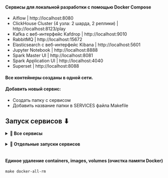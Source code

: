 #### Сервисы для локальной разработки с помощью Docker Compose
- Aiflow | http://localhost:8080
- ClickHouse Cluster (4 узла: 2 шарда, 2 реплики) | http://localhost:8123/play 
- Kafka c веб-интерфейс Kafdrop | http://localhost:9010
- RabbitMQ | http://localhost:15672
- Elasticsearch c веб-интерфейс Kibana | http://localhost:5601
- Jupyter Notebook | http://localhost:8888
- Spark Master UI | http://localhost:8081
- Spark Application UI | http://localhost:4040
- Superset | http://localhost:8088





#### Все контейнеры созданы в одной сети.

#### Добавить новый сервис:
- Создать папку с сервисом
- Добавить название папки в SERVICES файла Makefile

## Запуск сервисов ⬇

<div aligin='left' id="all_services">
<details>
<summary align="left"> <strong>🔶 Все сервисы</strong></summary>

### Запуск (со сборкой) всех сервисов
```shell
make build
```

### Запуск (без сборки) всех сервисов
```shell
make up
```

### Остановка всех сервисов
```shell
make down
```


</details>
</div>
<br>

<div aligin='left' id="one_services">
<details>
<summary align="left"> <strong>🔷 Отдельные запуски сервисов</strong></summary>

<br>

<div aligin='left' id="Airflow">
<details>
<summary align="left"> <strong>Airflow</strong></summary>

### Запуск (со сборкой) 
```shell
make build-airflow 
```

### Запуск (без сборки)
```shell
make up-airflow
```

### Остановка
```shell
make down-airflow
```

</details>
</div>


<br>

<div aligin='left' id="ClickHouse_Cluster">
<details>
<summary align="left"> <strong>ClickHouse Cluster</strong></summary>

### Запуск (со сборкой) 
```shell
make build-clickhouse-cluster 
```

### Запуск (без сборки)
```shell
make up-clickhouse-cluster
```

### Остановка
```shell
make down-clickhouse-cluster
```

</details>
</div>

<br>

<div aligin='left' id="Postgres">
<details>
<summary align="left"> <strong>Postgres</strong></summary>

### Запуск (со сборкой) 
```shell
make build-postgres 
```

### Запуск (без сборки)
```shell
make up-postgres
```

### Остановка
```shell
make down-postgres
```

</details>
</div>

<br>

<div aligin='left' id="Kafka">
<details>
<summary align="left"> <strong>Kafka</strong></summary>


### Запуск (со сборкой) 
```shell
make build-kafka 
```

### Запуск (без сборки)
```shell
make up-kafka
```

### Остановка
```shell
make down-kafka
```

</details>
</div>


<br>

<div aligin='left' id="RabbitMQ">
<details>
<summary align="left"> <strong>RabbitMQ</strong></summary>

### Запуск (со сборкой) 
```shell
make build-rabbitmq 
```

### Запуск (без сборки)
```shell
make up-rabbitmq
```

### Остановка
```shell
make down-rabbitmq
```
</details>
</div>


<br>

<div aligin='left' id="Elasticsearch ">
<details>
<summary align="left"> <strong>Elasticsearch </strong></summary>

### Запуск (со сборкой) 
```shell
make build-elasticsearch 
```

### Запуск (без сборки)
```shell
make up-elasticsearch
```

### Остановка
```shell
make down-elasticsearch
```
</details>
</div>

<br>

<div aligin='left' id="Jupyter Notebook PySpark ">
<details>
<summary align="left"> <strong>Jupyter Notebook with PySpark</strong></summary>

### Запуск (со сборкой) 
```shell
make build-spark-jupyter
```

### Запуск (без сборки)
```shell
make up-spark-jupyter
```

### Остановка
```shell
make down-spark-jupyter
```
</details>
</div>

<br>


<div aligin='left' id="Superset">
<details>
<summary align="left"> <strong>Superset</strong></summary>

### Запуск (со сборкой) 
```shell
make build-superset
```

### Запуск (без сборки)
```shell
make up-superset
```

### Остановка
```shell
make down-superset
```
</details>
</div>

<br>

</details>
</div>


<br>

#### Единое удаление containers, images, volumes (очистка памяти Docker)
```shell
make docker-all-rm
```